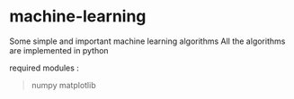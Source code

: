 # machine-learning
Some simple and important machine learning algorithms
All the algorithms are implemented in python

required modules :
  > numpy
  > matplotlib
